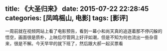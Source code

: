 title: 《大圣归来》
date: 2015-07-22 22:28:45
categories: [凤鸣榣山, 电影]
tags: [影评]
---

一周前就在视频网站上看了电影预告，看到一幕小和尚天真的追逐着那不停闪躲的悟空，画面很是质朴，上映后尽管网上好评如潮，但是不知为何也流出一些杂音来，很是不解。今天早早的就下班了，然后跟大郝一起买票看
